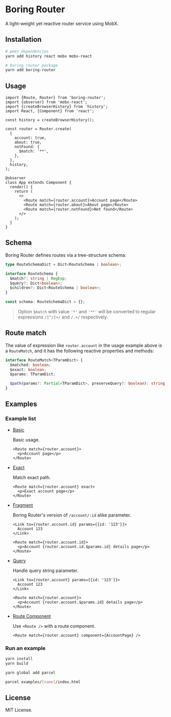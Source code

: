 # Boring Router

A light-weight yet reactive router service using MobX.

## Installation

```sh
# peer dependencies
yarn add history react mobx mobx-react

# boring router package
yarn add boring-router
```

## Usage

```tsx
import {Route, Router} from 'boring-router';
import {observer} from 'mobx-react';
import {createBrowserHistory} from 'history';
import React, {Component} from 'react';

const history = createBrowserHistory();

const router = Router.create(
  {
    account: true,
    about: true,
    notFound: {
      $match: '**',
    },
  },
  history,
);

@observer
class App extends Component {
  render() {
    return (
      <>
        <Route match={router.account}>Account page</Route>
        <Route match={router.about}>About page</Route>
        <Route match={router.notFound}>Not found</Route>
      </>
    );
  }
}
```

## Schema

Boring Router defines routes via a tree-structure schema:

```ts
type RouteSchemaDict = Dict<RouteSchema | boolean>;

interface RouteSchema {
  $match?: string | RegExp;
  $query?: Dict<boolean>;
  $children?: Dict<RouteSchema | boolean>;
}

const schema: RouteSchemaDict = {};
```

> Option `$match` with value `'*'` and `'**'` will be converted to regular expressions `/[^/]+/` and `/.+/` respectively.

## Route match

The value of expression like `router.account` in the usage example above is a `RouteMatch`, and it has the following reactive properties and methods:

```ts
interface RouteMatch<TParamDict> {
  $matched: boolean;
  $exact: boolean;
  $params: TParamDict;

  $path(params?: Partial<TParamDict>, preserveQuery?: boolean): string;
}
```

## Examples

### Example list

- [Basic](examples/basic/main.tsx)

  Basic usage.

  ```tsx
  <Route match={router.account}>
    <p>Account page</p>
  </Route>
  ```

- [Exact](examples/exact/main.tsx)

  Match exact path.

  ```tsx
  <Route match={router.account} exact>
    <p>Exact account page</p>
  </Route>
  ```

- [Fragment](examples/fragment/main.tsx)

  Boring Router's version of `/account/:id` alike parameter.

  ```tsx
  <Link to={router.account.id} params={{id: '123'}}>
    Account 123
  </Link>
  ```

  ```tsx
  <Route match={router.account.id}>
    <p>Account {router.account.id.$params.id} details page</p>
  </Route>
  ```

- [Query](examples/query/main.tsx)

  Handle query string parameter.

  ```tsx
  <Link to={router.account} params={{id: '123'}}>
    Account 123
  </Link>
  ```

  ```tsx
  <Route match={router.account}>
    <p>Account {router.account.$params.id} details page</p>
  </Route>
  ```

- [Route Component](examples/route-component/main.tsx)

  Use `<Route />` with a route component.

  ```tsx
  <Route match={router.account} component={AccountPage} />
  ```

### Run an example

```sh
yarn install
yarn build

yarn global add parcel

parcel examples/[name]/index.html
```

## License

MIT License.
